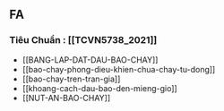 ## FA
### Tiêu Chuẩn : [[TCVN5738_2021]]

- [[BANG-LAP-DAT-DAU-BAO-CHAY]]
- [[bao-chay-phong-dieu-khien-chua-chay-tu-dong]]
- [[bao-chay-tren-tran-gia]]
- [[khoang-cach-dau-bao-den-mieng-gio]]
- [[NUT-AN-BAO-CHAY]]
